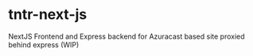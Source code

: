 # tntr-next-js
NextJS Frontend and Express backend for Azuracast based site proxied behind express (WIP)
